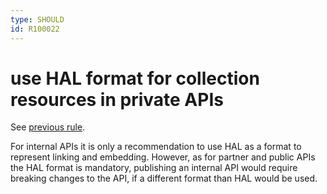 ```yaml
---
type: SHOULD
id: R100022
---
```


# use HAL format for collection resources in private APIs

See [previous rule](3020_must-use-hal-format-for-collection-resource-public.md).

For internal APIs it is only a recommendation to use HAL as a format to represent linking and embedding.
However, as for partner and public APIs the HAL format is mandatory, publishing an internal API would require breaking changes to the API, if a different format than HAL would be used.
